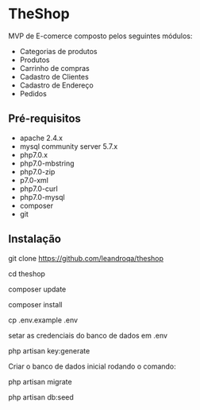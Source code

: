 # TheShop
MVP de E-comerce composto pelos seguintes módulos:
  - Categorias de produtos
  - Produtos
  - Carrinho de compras
  - Cadastro de Clientes
  - Cadastro de Endereço
  - Pedidos   

## Pré-requisitos

- apache 2.4.x
- mysql community server 5.7.x
- php7.0.x
- php7.0-mbstring
- php7.0-zip
- p7.0-xml
- php7.0-curl
- php7.0-mysql
- composer
- git


## Instalação

git clone https://github.com/leandroqa/theshop

cd theshop

composer update

composer install

cp .env.example .env

setar as credenciais do banco de dados em .env

php artisan key:generate

Criar o banco de dados inicial rodando o comando:

php artisan migrate

php artisan db:seed
